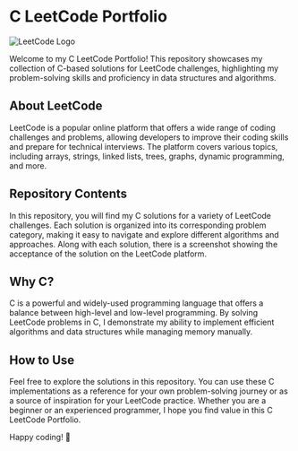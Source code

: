 # C LeetCode Portfolio

![LeetCode Logo](https://assets.leetcode.com/static_assets/public/webpack_bundles/images/logo-dark-eagle.png)

Welcome to my C LeetCode Portfolio! This repository showcases my collection of C-based solutions for LeetCode challenges, highlighting my problem-solving skills and proficiency in data structures and algorithms.

## About LeetCode

LeetCode is a popular online platform that offers a wide range of coding challenges and problems, allowing developers to improve their coding skills and prepare for technical interviews. The platform covers various topics, including arrays, strings, linked lists, trees, graphs, dynamic programming, and more.

## Repository Contents

In this repository, you will find my C solutions for a variety of LeetCode challenges. Each solution is organized into its corresponding problem category, making it easy to navigate and explore different algorithms and approaches. Along with each solution, there is a screenshot showing the acceptance of the solution on the LeetCode platform.

## Why C?

C is a powerful and widely-used programming language that offers a balance between high-level and low-level programming. By solving LeetCode problems in C, I demonstrate my ability to implement efficient algorithms and data structures while managing memory manually.

## How to Use

Feel free to explore the solutions in this repository. You can use these C implementations as a reference for your own problem-solving journey or as a source of inspiration for your LeetCode practice. Whether you are a beginner or an experienced programmer, I hope you find value in this C LeetCode Portfolio.

Happy coding! 🚀
